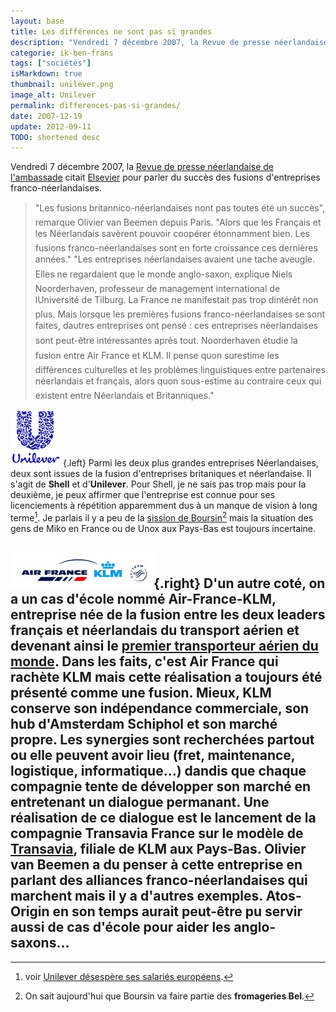 ```yaml
---
layout: base
title: Les différences ne sont pas si grandes
description: "Vendredi 7 décembre 2007, la Revue de presse néerlandaise de l'ambassade citait Elsevier pour parler du succès des fusions d'entreprises franco-néerlandaise"
categorie: ik-ben-frans
tags: ["sociétés"]
isMarkdown: true
thumbnail: unilever.png
image_alt: Unilever
permalink: differences-pas-si-grandes/
date: 2007-12-19
update: 2012-09-11
TODO: shortened desc
---
```


Vendredi 7 décembre 2007, la [Revue de presse néerlandaise de l'ambassade](http://www.ambafrance.nl/article.php?id_article=9127) citait [Elsevier](http://www.elsevier.nl/) pour parler du succès des fusions d'entreprises franco-néerlandaises.

> "Les fusions britannico-néerlandaises nont pas toutes été un succès", remarque Olivier van Beemen depuis Paris. "Alors que les Français et les Néerlandais savèrent pouvoir coopérer étonnamment bien. Les fusions franco-néerlandaises sont en forte croissance ces dernières années." "Les entreprises néerlandaises avaient une tache aveugle. Elles ne regardaient que le monde anglo-saxon, explique Niels Noorderhaven, professeur de management international de lUniversité de Tilburg. La France ne manifestait pas trop dintérêt non plus. Mais lorsque les premières fusions franco-néerlandaises se sont faites, dautres entreprises ont pensé : ces entreprises néerlandaises sont peut-être intéressantes après tout. Noorderhaven étudie la fusion entre Air France et KLM. Il pense quon surestime les différences culturelles et les problèmes linguistiques entre partenaires néerlandais et français, alors quon sous-estime au contraire ceux qui existent entre Néerlandais et Britanniques."

![Unilever](unilever.png){.left}
Parmi les deux plus grandes entreprises Néerlandaises, deux sont issues de la fusion d'entreprises britaniques et néerlandaise. Il s'agit de **Shell** et d'**Unilever**. Pour Shell, je ne sais pas trop mais pour la deuxième, je peux affirmer que l'entreprise est connue pour ses licenciements à répétition apparemment dus à un manque de vision à long terme[^1]. Je parlais il y a peu de la [sission de Boursin](/les-petites-courses-de-l-ete)[^2] mais la situation des gens de Miko en France ou de Unox aux Pays-Bas est toujours incertaine.

![Air-France-KLM](airfrance-klm.png){.right}
D'un autre coté, on a un cas d'école nommé **Air-France-KLM**, entreprise née de la fusion entre les deux leaders français et néerlandais du transport aérien et devenant ainsi le [premier transporteur aérien du monde](/benefices-franco-neerlandais). Dans les faits, c'est Air France qui rachète KLM mais cette réalisation a toujours été présenté comme une fusion. Mieux, KLM conserve son indépendance commerciale, son hub d'Amsterdam Schiphol et son marché propre. Les synergies sont recherchées partout ou elle peuvent avoir lieu (fret, maintenance, logistique, informatique...) dandis que chaque compagnie tente de développer son marché en entretenant un dialogue permanant. Une réalisation de ce dialogue est le lancement de la compagnie **Transavia France** sur le modèle de [Transavia](/un-voyage-avec-transavia), filiale de KLM aux Pays-Bas. Olivier van Beemen a du penser à cette entreprise en parlant des alliances franco-néerlandaises qui marchent mais il y a d'autres exemples. **Atos-Origin** en son temps aurait peut-être pu servir aussi de cas d'école pour aider les anglo-saxons...
---
[^1]: voir [Unilever désespère ses salariés européens](http://www.lemonde.fr/web/article/0,1-0@2-3234,36-985236@51-982220,0.html).
[^2]: On sait aujourd'hui que Boursin va faire partie des **fromageries Bel**.